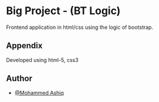 # Big Project - (BT Logic)

Frontend application in html/css using the logic of bootstrap.

## Appendix

Developed using html-5, css3



## Author

- [@Mohammed Ashiq](https://github.com/mohammedashiqs)

